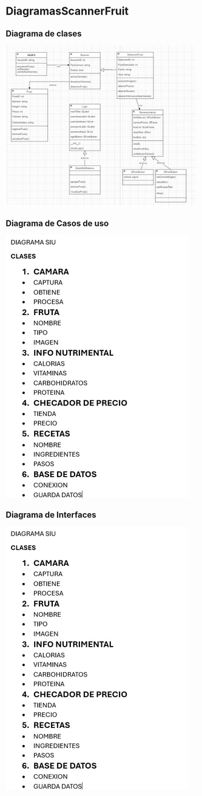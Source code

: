 # DiagramasScannerFruit
## Diagrama de clases
![Diagrama del proyecto](https://github.com/AlejandroLog/DiagramasScannerFruit/blob/e7960f4568c23a16b69ef834105f487ea4e318c5/ClasesFruitScenner.jpg)

## Diagrama de Casos de uso
![Diagrama del proyecto](https://github.com/AlejandroLog/FruitScannerDescription/blob/eb0e8643d682a3c59c24f7765a12fd3c19972d83/diam2.jpg)

## Diagrama de Interfaces
![Diagrama del proyecto](https://github.com/AlejandroLog/FruitScannerDescription/blob/eb0e8643d682a3c59c24f7765a12fd3c19972d83/diam2.jpg)

